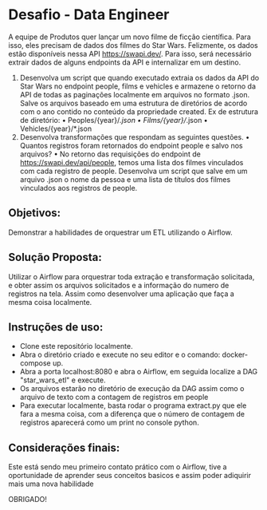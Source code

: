# Desafio - Data Engineer
 A equipe de Produtos quer lançar um novo filme de ficção científica. Para isso, eles precisam de dados dos filmes do Star Wars. Felizmente, os dados estão disponíveis nessa API https://swapi.dev/. Para isso, será necessário extrair dados de alguns endpoints da API e internalizar em um destino. 
1. Desenvolva um script que quando executado extraia os dados da API do Star Wars no endpoint people, films e vehicles e armazene o retorno da API de todas as paginações localmente em arquivos no formato .json. Salve os arquivos baseado em uma estrutura de diretórios de acordo com o ano contido no conteúdo da propriedade created. 
Ex de estrutura de diretório:
•    Peoples/{year}/*.json
•    Films/{year}/*.json
•    Vehicles/{year}/*.json
2. Desenvolva transformações que respondam as seguintes questões. 
•    Quantos registros foram retornados do endpoint people e salvo nos arquivos?
• No retorno das requisições do endpoint de https://swapi.dev/api/people, temos uma lista dos filmes vinculados com cada registro de people. Desenvolva um script que salve em um arquivo .json o nome da pessoa e uma lista de títulos dos filmes vinculados aos registros de people.

## Objetivos:

Demonstrar a habilidades de orquestrar um ETL utilizando o Airflow. 

## Solução Proposta:
Utilizar o Airflow para orquestrar toda extração e transformação solicitada, e obter assim os arquivos solicitados e a informação do numero de registros na tela. Assim como desenvolver uma aplicação que faça a mesma coisa localmente.
 
## Instruções de uso:

 - Clone este repositório localmente.
 - Abra o diretório criado e execute no seu editor e o comando: docker-compose up.
 - Abra a porta localhost:8080 e abra o Airflow, em seguida localize a DAG "star_wars_etl" e execute.
  - Os arquivos estarão no diretório de execução da DAG assim como o arquivo de texto com a contagem de registros em people
  - Para executar localmente, basta rodar o programa extract.py que ele fara a mesma coisa, com a diferença que o número de contagem de registros aparecerá como um print no console python.

## Considerações finais:

Este está sendo meu primeiro contato prático com o Airflow, tive a oportunidade de aprender seus conceitos basicos e assim poder adiquirir mais uma nova habilidade

OBRIGADO!

